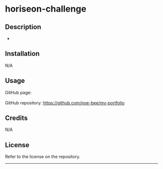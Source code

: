 # horiseon-challenge

## Description

- 

## Installation

N/A

## Usage
  GitHub page: <br></br>
  GitHub repository: https://github.com/noe-bee/my-portfolio

 <!-- ![image](./assets/images/webpage-screenshot.png) -->

## Credits

N/A

## License

Refer to the license on the repository.

---
